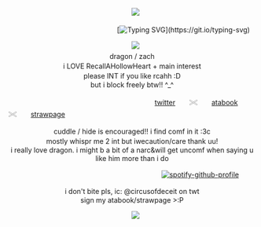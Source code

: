 <p align="center">
　<img src="https://files.catbox.moe/jnphtu.png">
</p>

<p align="center">

 　 　 　 　 　 　 　  　　　 　  　　  [![Typing SVG](https://readme-typing-svg.demolab.com?font=Sixtyfour&size=15&pause=1000&color=7C860A&background=A38E935A&center=true&vCenter=true&width=435&lines=cut+it+with+the+cold+garbage%2C;you're+NOT+ace.;just+tell+me+the+truth.)](https://git.io/typing-svg)
</p>
<p align="center">
　<img src="https://files.catbox.moe/c3vaxl.gif">
　 　 　 　 　 　
 　 　 　 　  　 　  　 　 　 　　 　　 　 　 　 　  　　　 　  　 　　 　 　　  dragon / zach　　　　　　　　　　　　　　　　　　　　　　　　　　　　　　　　　　　　　　　　　　　　　　　　　　　　　　　　 　　i LOVE RecallAHollowHeart + main interest　　　　　　　　　　　　　　　　　　　　　　　　　　　　　　　　　　　　　　　　　　　please INT if you like rcahh :D　　　　　　　　　　　　　　　　　　　　　　　　　　　　　　　　　　　　　　　　　　　　　　　　　　but i block freely btw!! ^_^
</p>

　　　　　　　　　　　　　　　　　　　　　 [twitter](https://x.com/ihflulz)　　𓏵　　[atabook](https://dragondudes3.atabook.org/)　　𓏵　　[strawpage](https://zachmershon.straw.page/)
<p align="center">
cuddle / hide is encouraged!! i find comf in it :3c　　　　　　　　　　　　　　　　　　　　　　　　　　　　　　　　　　　　　　　　　　　　　　　　　　　　　　　　　　　　　　　　　　　　　　　　mostly whispr me 2 int but iwecaution/care thank uu!　　　　　　　　　　　　　　　　　　　　　　　　　　　　　　　　　　　　　　　　　　　　　　　　　　　　　　　　　　　　　　　　　　　　　　i really love dragon. i might b a bit of a narc&will get uncomf when saying u like him more than i do
</p>

　　　　　　　　　　　　　　　　　　　　　　 [![spotify-github-profile](https://spotify-github-profile.kittinanx.com/api/view?uid=31cghiaeohuoxydm5numjzofp7se&cover_image=true&theme=novatorem&show_offline=true&background_color=148a16&interchange=false&bar_color=7f850b&bar_color_cover=false)](https://spotify-github-profile.kittinanx.com/api/view?uid=31cghiaeohuoxydm5numjzofp7se&redirect=true)
<p align="center">
i don't bite pls, ic: @circusofdeceit on twt　　　　　　　　　　　　　　　　　　　　　　　　　　　　　　　　　　　　　　　　　　　　　　　　　　　　　　　　　　　　　　　　　　　　　　sign my atabook/strawpage >:P
<p align="center">
　<img src="https://files.catbox.moe/ym4tlc.png">
</p>
